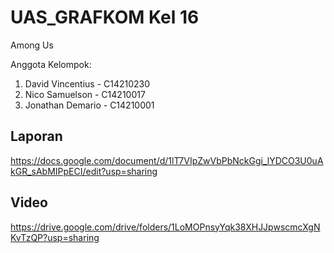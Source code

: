 # UAS_GRAFKOM Kel 16
Among Us

Anggota Kelompok: 
1. David Vincentius - C14210230
2. Nico Samuelson - C14210017
3. Jonathan Demario - C14210001

## Laporan
https://docs.google.com/document/d/1lT7VIpZwVbPbNckGgi_lYDCO3U0uAkGR_sAbMIPpECI/edit?usp=sharing
## Video
https://drive.google.com/drive/folders/1LoMOPnsyYqk38XHJJpwscmcXgNKvTzQP?usp=sharing
